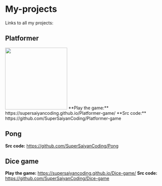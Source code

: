 # **My-projects**
Links to all my projects:
## **Platformer**
<img src="https://thehappypuppysite.com/wp-content/uploads/2017/10/Cute-Dog-Names-HP-long.jpg" width="200">
**Play the game:** https://supersaiyancoding.github.io/Platformer-game/
**Src code:** https://github.com/SuperSaiyanCoding/Platformer-game

## **Pong**
**Src code:** https://github.com/SuperSaiyanCoding/Pong

## **Dice game**
**Play the game:** https://supersaiyancoding.github.io/Dice-game/
**Src code:** https://github.com/SuperSaiyanCoding/Dice-game
